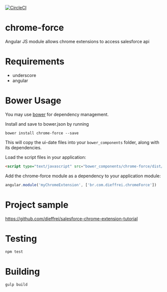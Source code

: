 [![CircleCI](https://circleci.com/gh/dieffrei/chrome-force/tree/master.svg?style=svg)](https://circleci.com/gh/dieffrei/chrome-force/tree/master)

# chrome-force
Angular JS module allows chrome extensions to access salesforce api


# Requirements

- underscore
- angular

# Bower Usage

You may use [bower](http://bower.io/) for dependency management.

Install and save to bower.json by running

    bower install chrome-force --save

This will copy the ui-date files into your `bower_components` folder, along with its dependencies.

Load the script files in your application:

```html
<script type="text/javascript" src="bower_components/chrome-force/dist/chrome-force.js"></script>
```

Add the chrome-force module as a dependency to your application module:

```js
angular.module('myChromeExtension', ['br.com.dieffrei.chromeForce'])
```

# Project sample
https://github.com/dieffrei/salesforce-chrome-extension-tutorial

# Testing
    npm test

# Building
    gulp build
